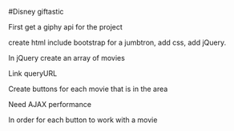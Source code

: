 #Disney giftastic

First get a giphy api for the project

create html include bootstrap for a jumbtron, add css, add jQuery.

In jQuery create an array of movies 

Link queryURL 

Create buttons for each movie that is in the area 

Need AJAX performance 

In order for each button to work with a movie 


